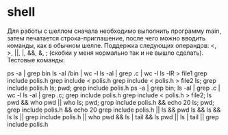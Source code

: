 # shell

Для работы с шеллом сначала необходимо выполнить программу main, затем печатается строка-приглашение, после чего можно вводить команды, как в обычном шелле. Поддержка следующих операндов: <, >, ||, |, &&, &, ; (скобки у меня нормально так и не вышло сделать). Тестовые команды:

ps -a | grep bin
ls -al /bin | wc -l
ls -al | grep .c | wc -l
ls -lR > file1
grep include polis.h
grep include < polis.h
grep include < polis.h > file2
ls; grep include polis.h
ls; pwd; grep include polis.h
ps -a | grep bin; ls -al | grep .c | wc -l
ls -al | grep .c; grep include polis.h
grep include < polis.h > file2; ls
pwd && who
pwd || who
ls; pwd; grop include polis.h && echo 20
ls; pwd; grep include polis.h && echo 20
grep include polis.h || ls && pwd
ls && ls && ls
ls || grep include polis.h || who
pwd && ls | tail && ls
pwd || ls | tail || grep include polis.h
